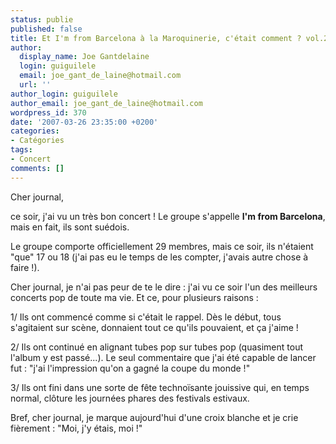 ```yaml
---
status: publie
published: false
title: Et I'm from Barcelona à la Maroquinerie, c'était comment ? vol.2 (à la Cigale)
author:
  display_name: Joe Gantdelaine
  login: guiguilele
  email: joe_gant_de_laine@hotmail.com
  url: ''
author_login: guiguilele
author_email: joe_gant_de_laine@hotmail.com
wordpress_id: 370
date: '2007-03-26 23:35:00 +0200'
categories:
- Catégories
tags:
- Concert
comments: []
---
```

Cher journal,

ce soir, j'ai vu un très bon concert ! Le groupe s'appelle __I'm from Barcelona__, mais en fait, ils sont suédois.

Le groupe comporte officiellement 29 membres, mais ce soir, ils n'étaient "que" 17 ou 18 (j'ai pas eu le temps de les compter, j'avais autre chose à faire !).

Cher journal, je n'ai pas peur de te le dire : j'ai vu ce soir l'un des meilleurs concerts pop de toute ma vie. Et ce, pour plusieurs raisons :

1/ Ils ont commencé comme si c'était le rappel. Dès le début, tous s'agitaient sur scène, donnaient tout ce qu'ils pouvaient, et ça j'aime !

2/ Ils ont continué en alignant tubes pop sur tubes pop (quasiment tout l'album y est passé...). Le seul commentaire que j'ai été capable de lancer fut : "j'ai l'impression qu'on a gagné la coupe du monde !"

3/ Ils ont fini dans une sorte de fête technoïsante jouissive qui, en temps normal, clôture les journées phares des festivals estivaux.

Bref, cher journal, je marque aujourd'hui d'une croix blanche et je crie fièrement : "Moi, j'y étais, moi !"
